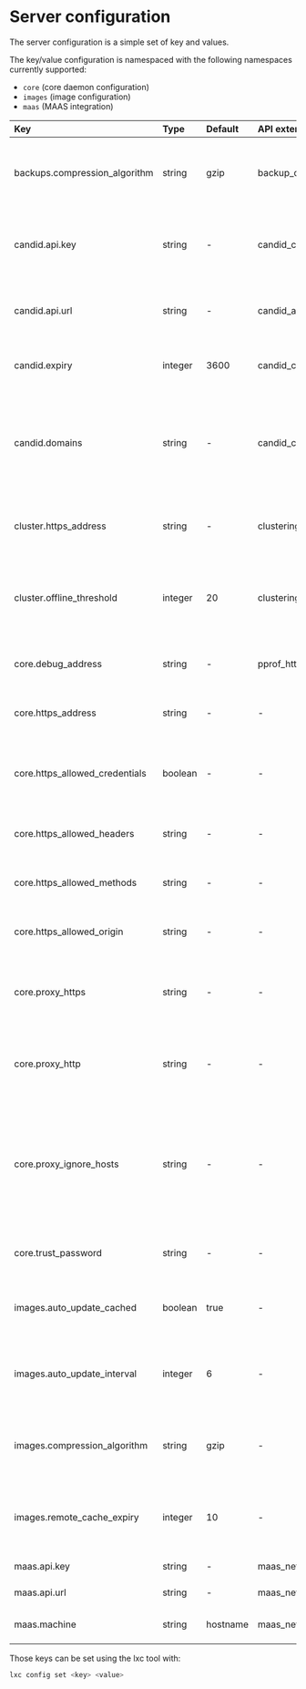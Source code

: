 # Server configuration
The server configuration is a simple set of key and values.

The key/value configuration is namespaced with the following namespaces
currently supported:

 - `core` (core daemon configuration)
 - `images` (image configuration)
 - `maas` (MAAS integration)

Key                             | Type      | Default   | API extension               | Description
:--                             | :---      | :------   | :------------               | :----------
backups.compression\_algorithm  | string    | gzip      | backup\_compression         | Compression algorithm to use for new images (bzip2, gzip, lzma, xz or none)
candid.api.key                  | string    | -         | candid\_config\_key         | Public key of the candid server (required for HTTP-only servers)
candid.api.url                  | string    | -         | candid\_authentication      | URL of the the external authentication endpoint using Candid
candid.expiry                   | integer   | 3600      | candid\_config              | Candid macaroon expiry in seconds
candid.domains                  | string    | -         | candid\_config              | Comma-separated list of allowed Candid domains (empty string means all domains are valid)
cluster.https\_address          | string    | -         | clustering\_server\_address | Address the server should using for clustering traffic
cluster.offline\_threshold      | integer   | 20        | clustering                  | Number of seconds after which an unresponsive node is considered offline
core.debug\_address             | string    | -         | pprof\_http                 | Address to bind the pprof debug server to (HTTP)
core.https\_address             | string    | -         | -                           | Address to bind for the remote API (HTTPs)
core.https\_allowed\_credentials| boolean   | -         | -                           | Whether to set Access-Control-Allow-Credentials http header value to "true"
core.https\_allowed\_headers    | string    | -         | -                           | Access-Control-Allow-Headers http header value
core.https\_allowed\_methods    | string    | -         | -                           | Access-Control-Allow-Methods http header value
core.https\_allowed\_origin     | string    | -         | -                           | Access-Control-Allow-Origin http header value
core.proxy\_https               | string    | -         | -                           | https proxy to use, if any (falls back to HTTPS\_PROXY environment variable)
core.proxy\_http                | string    | -         | -                           | http proxy to use, if any (falls back to HTTP\_PROXY environment variable)
core.proxy\_ignore\_hosts       | string    | -         | -                           | hosts which don't need the proxy for use (similar format to NO\_PROXY, e.g. 1.2.3.4,1.2.3.5, falls back to NO\_PROXY environment variable)
core.trust\_password            | string    | -         | -                           | Password to be provided by clients to setup a trust
images.auto\_update\_cached     | boolean   | true      | -                           | Whether to automatically update any image that LXD caches
images.auto\_update\_interval   | integer   | 6         | -                           | Interval in hours at which to look for update to cached images (0 disables it)
images.compression\_algorithm   | string    | gzip      | -                           | Compression algorithm to use for new images (bzip2, gzip, lzma, xz or none)
images.remote\_cache\_expiry    | integer   | 10        | -                           | Number of days after which an unused cached remote image will be flushed
maas.api.key                    | string    | -         | maas\_network               | API key to manage MAAS
maas.api.url                    | string    | -         | maas\_network               | URL of the MAAS server
maas.machine                    | string    | hostname  | maas\_network               | Name of this LXD host in MAAS

Those keys can be set using the lxc tool with:

```bash
lxc config set <key> <value>
```

